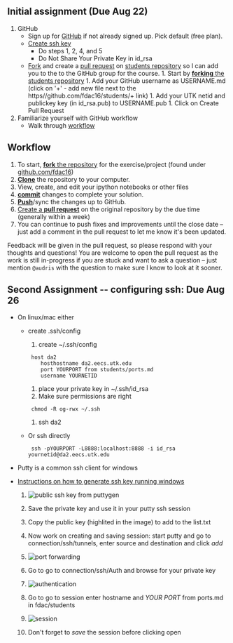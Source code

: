 ## Initial assignment (Due Aug 22)


1. GitHub
   * Sign up for [GitHub](https://github.com/) if not already signed
     up. Pick default (free plan).
   * [Create ssh key](https://help.github.com/articles/generating-ssh-keys/)
      - Do steps 1, 2, 4, and 5
      - Do Not Share Your Private Key in id_rsa
   * [Fork](https://help.github.com/articles/fork-a-repo/) and create a [pull request](https://help.github.com/articles/using-pull-requests/) on
      [students repository](https://github.com/fdac16/students) so I
      can add you to the to the GitHub group for the course.
          1. Start by [**forking** the students repository](https://github.com/fdac16/students)
          1. Add your GitHub username as USERNAME.md (click on '+' - add 
             new file next to the https//<span></span><span></span>github.com/fdac16/students/+ link)
          1. Add your UTK netid and publickey key (in id_rsa.pub) to
             USERNAME.pub
          1. Click on Create Pull Request
1. Familiarize yourself with GitHub workflow
   * Walk through [workflow](#workflow) 
    
## Workflow
1. To start, [**fork** the repository][forking] for the exercise/project (found under [github.com/fdac16](https://github.com/fdac16))
1. [**Clone**][ref-clone] the repository to your computer.
1. View, create, and edit your ipython notebooks or other files
1. [**commit**][ref-commit] changes to complete your solution.
1. [**Push**][ref-push]/sync the changes up to GitHub.
1. [Create a **pull request**][pull-request] on the original
   repository by the due time (generally within a week)
1. You can continue to push fixes and improvements until the close
date – just add a comment in the pull request to let me know it's been updated.

Feedback will be given in the pull request, so please respond with
your thoughts and questions!  You are welcome to open the pull
request as the work is still in-progress if you are stuck and want
to ask a question – just mention `@audris` with the question to make
sure I know to look at it sooner.


## Second Assignment -- configuring ssh: Due Aug 26 
  * On linux/mac either 
     * create .ssh/config
    	1. create ~/.ssh/config
        ```
         host da2
            hosthostname da2.eecs.utk.edu
            port YOURPORT from students/ports.md
            username YOURNETID
         ```

        1. place your private key in ~/.ssh/id_rsa
        1. Make sure permissions are right
         ```
          chmod -R og-rwx ~/.ssh
         ```
        1. ssh da2
    * Or ssh directly 
      ```
       ssh -pYOURPORT -L8888:localhost:8888 -i id_rsa yournetid@da2.eecs.utk.edu
      ```

  * Putty is a common ssh client for windows
  * [Instructions on how to generate ssh key running windows](https://docs.joyent.com/public-cloud/getting-started/ssh-keys/generating-an-ssh-key-manually/manually-generating-your-ssh-key-in-windows)
    1. ![public ssh key from puttygen](https://github.com/fdac16/news/blob/master/puttykey.png "public ssh key from puttygen")
    1. Save the private key and use it in your putty ssh session
    1. Copy the public key (highlited in the image) to add to the list.txt 
    1. Now work on creating and saving session: start putty and go to connection/ssh/tunnels, enter source and destination and click *add*
    1. ![port forwarding](https://github.com/fdac16/news/blob/master/puttyport.png "select port forwarding")

    1. Go to  go to connection/ssh/Auth and browse for your private key
    1. ![authentication](https://github.com/fdac16/news/blob/master/puttyauth.png "select secret key that was saved above")
    1. Go to  go to session enter hostname and *YOUR PORT* from ports.md in fdac/students
    1. ![session](https://github.com/fdac16/news/blob/master/puttysession.png "start putty session")
    1. Don't forget to _save_ the session before clicking open  


<!-- Links -->
[docker]:http://www.eecs.utk.edu/resources/it/kb/docker
[class-site]:http://web.eecs.utk.edu/~audris/fdac16
[deliberate-practice]:http://www.psy.fsu.edu/faculty/ericsson/ericsson.exp.perf.html
[pull-request]:https://help.github.com/articles/creating-a-pull-request
[create-repo]: https://help.github.com/articles/create-a-repo
[forking]: https://guides.github.com/activities/forking/
[ref-clone]: http://gitref.org/creating/#clone
[ref-commit]: http://gitref.org/basic/#commit
[ref-push]: http://gitref.org/remotes/#push
[pull-request]: https://help.github.com/articles/creating-a-pull-request
[raw]: https://raw.githubusercontent.com/education/guide/master/docs/forks.md

